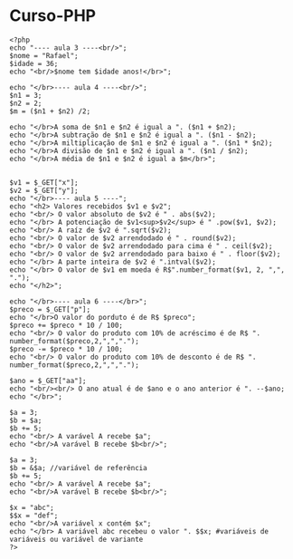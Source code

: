 # Curso-PHP

<!DOCTYPE html>
<html lang="en">
<head>
    <meta charset="UTF-8">
    <meta http-equiv="X-UA-Compatible" content="IE=edge">
    <meta name="viewport" content="width=device-width, initial-scale=1.0">
    <title>Curso PHP</title>
</head>
<body>
  
  
    <?php 
    echo "---- aula 3 ----<br/>";
    $nome = "Rafael";
    $idade = 36;
    echo "<br/>$nome tem $idade anos!</br>";

    echo "</br>---- aula 4 ----<br/>";
    $n1 = 3;
    $n2 = 2;
    $m = ($n1 + $n2) /2;

    echo "</br>A soma de $n1 e $n2 é igual a ". ($n1 + $n2);
    echo "</br>A subtração de $n1 e $n2 é igual a ". ($n1 - $n2);
    echo "</br>A miltiplicação de $n1 e $n2 é igual a ". ($n1 * $n2);
    echo "</br>A divisão de $n1 e $n2 é igual a ". ($n1 / $n2);
    echo "</br>A média de $n1 e $n2 é igual a $m</br>"; 

    
    $v1 = $_GET["x"];
    $v2 = $_GET["y"];
    echo "</br>---- aula 5 ----";
    echo "<h2> Valores recebidos $v1 e $v2";
    echo "<br/> O valor absoluto de $v2 é " . abs($v2);
    echo "</br> A potenciação de $v1<sup>$v2</sup> é " .pow($v1, $v2);
    echo "<br/> A raíz de $v2 é ".sqrt($v2);
    echo "<br/> O valor de $v2 arrendodado é " . round($v2);
    echo "<br/> O valor de $v2 arrendodado para cima é " . ceil($v2);
    echo "<br/> O valor de $v2 arrendodado para baixo é " . floor($v2);
    echo "</br> A parte inteira de $v2 é ".intval($v2);
    echo "</br> O valor de $v1 em moeda é R$".number_format($v1, 2, ",", ".");
    echo "</h2>";

    echo "</br>---- aula 6 ----</br>";
    $preco = $_GET["p"];
    echo "</br>O valor do porduto é de R$ $preco";
    $preco += $preco * 10 / 100;
    echo "<br/> O valor do produto com 10% de acréscimo é de R$ ". number_format($preco,2,",",".");
    $preco -= $preco * 10 / 100;
    echo "<br/> O valor do produto com 10% de desconto é de R$ ". number_format($preco,2,",",".");

    $ano = $_GET["aa"];
    echo "<br/><br/> O ano atual é de $ano e o ano anterior é ". --$ano;
    echo "</br>";

    $a = 3;
    $b = $a;
    $b += 5;
    echo "<br/> A varável A recebe $a";
    echo "<br/>A varável B recebe $b<br/>";
    
    $a = 3;
    $b = &$a; //variável de referência
    $b += 5;
    echo "<br/> A varável A recebe $a";
    echo "<br/>A varável B recebe $b<br/>";

    $x = "abc";
    $$x = "def";
    echo "<br/>A variável x contém $x";
    echo "</br> A variável abc recebeu o valor ". $$x; #variáveis de variáveis ou variável de variante
    ?>
</body>
</html>
